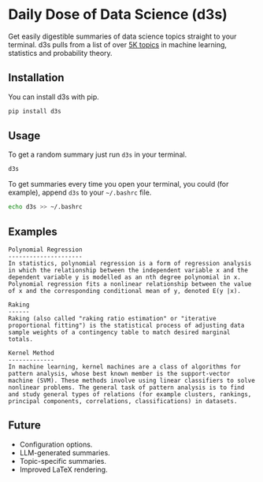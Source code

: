 # Daily Dose of Data Science (d3s)

Get easily digestible summaries of data science topics straight to your terminal. d3s pulls from a list of over [5K topics](https://github.com/oelin/d3s-topics) in machine learning, statistics and probability theory. 

## Installation

You can install d3s with pip.

```sh
pip install d3s
```

## Usage

To get a random summary just run `d3s` in your terminal.

```sh
d3s
```

To get summaries every time you open your terminal, you could (for example), append `d3s` to your `~/.bashrc` file.

```sh
echo d3s >> ~/.bashrc
```

## Examples

```
Polynomial Regression
---------------------
In statistics, polynomial regression is a form of regression analysis
in which the relationship between the independent variable x and the
dependent variable y is modelled as an nth degree polynomial in x.
Polynomial regression fits a nonlinear relationship between the value
of x and the corresponding conditional mean of y, denoted E(y |x).
```

```
Raking
------
Raking (also called "raking ratio estimation" or "iterative
proportional fitting") is the statistical process of adjusting data
sample weights of a contingency table to match desired marginal
totals.
```

```
Kernel Method
-------------
In machine learning, kernel machines are a class of algorithms for
pattern analysis, whose best known member is the support-vector
machine (SVM). These methods involve using linear classifiers to solve
nonlinear problems. The general task of pattern analysis is to find
and study general types of relations (for example clusters, rankings,
principal components, correlations, classifications) in datasets.
```


## Future

* Configuration options.
* LLM-generated summaries.
* Topic-specific summaries.
* Improved LaTeX rendering.
